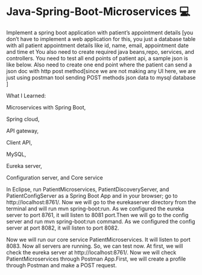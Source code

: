 # Java-Spring-Boot-Microservices 💻

Implement a spring boot application with patient’s appointment details [you don’t have to implement a web application for this, you just a database table with all patient appointment details like id, name, email, appointment date and time et
You also need to create required java beans,repo, services, and controllers. You need to test all end points of patient api, a sample json is like below. Also need to create one end point where the patient can send a json doc with http post method[since we are not making any UI here, we are just using postman tool sending POST methods json data to mysql database ]


What I Learned:

Microservices with Spring Boot,

Spring cloud,

API gateway,

Client API,

MySQL,

Eureka server,

Configuration server, and Core service


In Eclipse, run PatientMicroservices, PatientDiscoveryServer, and PatientConfigServer as a Spring Boot App and in your browser; go to http://localhost:8761/. Now we will go to the eurekaserver directory from the terminal and will run mvn spring-boot:run. As we configured the eureka server to port 8761, it will listen to 8081 port.Then we will go to the config server and run mvn spring-boot:run command. As we configured the config server at port 8082, it will listen to port 8082.

Now we will run our core service PatientMicroservices. It will listen to port 8083. Now all servers are running. So, we can test now. At first, we will check the eureka server at http://localhost:8761/. Now we will check PatientMicroservices through Postman App.First, we will create a profile through Postman and make a POST request.

